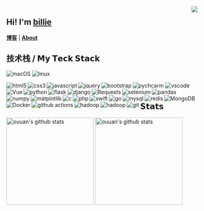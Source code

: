 <img src="https://camo.githubusercontent.com/992babdffd8c74a1502de375fbdf7e4d54773242/68747470733a2f2f6d656469612e67697068792e636f6d2f6d656469612f53576f536b4e36447854737a71494b4571762f67697068792e676966"  align="right"/>

## Hi! I'm [billie](https://billie52707.cn) 
<strong><a href="https://www.cnblogs.com/billie52707">博客</a></strong> |
  <strong><a href="https://billie52707.cn/about/">About</a></strong>  
<!--
**chenxuefan/chenxuefan** is a ✨ _special_ ✨ repository because its `README.md` (this file) appears on your GitHub profile.

Here are some ideas to get you started:

- 🔭 I’m currently working on ...
- 🌱 I’m currently learning ...
- 👯 I’m looking to collaborate on ...
- 🤔 I’m looking for help with ...
- 💬 Ask me about ...
- 📫 How to reach me: ...
- 😄 Pronouns: ...
- ⚡ Fun fact: ...
-->


## 技术栈 / 𝗠𝘆 𝗧𝗲𝗰𝗸 𝗦𝘁𝗮𝗰𝗸


<!-- os -->
  
  ![macOS](https://img.shields.io/badge/OS-macOS-informational?style=flat-square&logo=apple&logoColor=white)
  ![linux](https://img.shields.io/badge/OS-Linux-informational?style=flat-square&logo=linux&logoColor=white")


<!-- editor -->

  <img alt="pychcarm" src="https://img.shields.io/badge/-PyCharm-informational?style=flat-square&logo=pycharm&logoColor=white">
  <img alt="vscode" src="https://img.shields.io/badge/-VSCode-blue?style=flat-square&logo=visual-studio-code&logoColor=white">

<!-- 前端 -->

  <img alt="html5" align="left" src="https://img.shields.io/badge/-HTML5-%23E44D27?style=flat-square&logo=html5&logoColor=ffffff">
  <img alt="css3" align="left" src="https://img.shields.io/badge/-CSS3-%231572B6?style=flat-square&logo=css3">
  <img alt="javascript" align="left" src="https://img.shields.io/badge/-JavaScript-%23F7DF1C?style=flat-square&logo=javascript&logoColor=000000&labelColor=%23F7DF1C&color=%23FFCE5A">
  <img alt="jquery" align="left" src="https://img.shields.io/badge/-jQuery-%232c3e50?style=flat-square&logo=jQuery&logoColor=blue">
  <img alt="bootstrap" align="left" src="https://img.shields.io/badge/-BootStrap-%232c3e50?style=flat-square&logo=BootStrap&logoColor=purple">
  <img alt="Vue" align="left" src="https://img.shields.io/badge/-Vue.js-%232c3e50?style=flat-square&logo=Vue.js">

<!-- 后端 -->

  <img alt="python" align="left" src="https://img.shields.io/badge/-Python-blue?style=flat-square&logo=python&logoColor=yellow" />
  <img alt="flask " align="left" src="https://img.shields.io/badge/-flask-2088FF?style=flat-square&logo=flask&logoColor=white" />
  <img alt="django" align="left" src="https://img.shields.io/badge/-django-2088FF?style=flat-square&logo=django&logoColor=white" />
  <img alt="Requests" align="left" src="https://img.shields.io/badge/-requests-2088FF?style=flat-square&logo=requests&logoColor=white" />
  <img alt="selenium " align="left" src="https://img.shields.io/badge/-selenium-2088FF?style=flat-square&logo=Selenium&logoColor=white" />
  <img alt="pandas" align="left" src="https://img.shields.io/badge/-pandas-2088FF?style=flat-square&logo=pandas&logoColor=white" />
  <img alt="numpy" align="left" src="https://img.shields.io/badge/-numpy-2088FF?style=flat-square&logo=numpy&logoColor=white" />
  <img alt="matplotlib" align="left" src="https://img.shields.io/badge/-matplotlib-2088FF?style=flat-square&logo=matplotlib&logoColor=white" />


<!-- 用过但不太熟的语言 -->

  <img alt="c" align="left" src="https://img.shields.io/badge/--d09e65?style=flat-square&logo=C&logoColor=white" />
  <img alt="php" align="left" src="https://img.shields.io/badge/--394ab8?style=flat-square&logo=php&logoColor=white" />
  <img alt="swift " align="left" src="https://img.shields.io/badge/--orange?style=flat-square&logo=Swift&logoColor=white" />
  <img alt="go" align="left" src="https://img.shields.io/badge/--95cee5?style=flat-square&logo=go&logoColor=white" />
  <img alt="mysql" align="left" src="https://img.shields.io/badge/--2d80bb?style=flat-square&logo=mysql&logoColor=white" />
  <img alt="redis" align="left" src="https://img.shields.io/badge/--red?style=flat-square&logo=redis&logoColor=white" />
  <img alt="MongoDB" align="left" src="https://img.shields.io/badge/--green?style=flat-square&logo=MongoDB&logoColor=white" />

<!-- 部署工具 -->

  <img alt="Docker" align="left" src="https://img.shields.io/badge/-Docker-46a2f1?style=flat-square&logo=docker&logoColor=white" />
  <img alt="github actions" align="left" src="https://img.shields.io/badge/-Github_Actions-2088FF?style=flat-square&logo=github-actions&logoColor=white" />
  <img alt="hadoop" align="left" src="https://img.shields.io/badge/-Nginx-green?style=flat-square&logo=Nginx&logoColor=white" />
  <img alt="hadoop" align="left" src="https://img.shields.io/badge/-Hadoop-e5e595?style=flat-square&logo=&logoColor=white" />

<!-- 版本控制 -->


  <img alt="git" align="left" src="https://img.shields.io/badge/-Git-%23F05032?style=flat-square&logo=git&logoColor=%23ffffff" />



## 𝗦𝘁𝗮𝘁𝘀
<p align="left">
<img alt="ouuan's github stats" height='230' src="https://github-readme-stats.vercel.app/api?username=chenxuefan&show_icons=true&include_all_commits=true">
<img alt="ouuan's github stats" height='230' src="https://github-readme-stats.vercel.app/api/top-langs/?username=chenxuefan">
</p>

